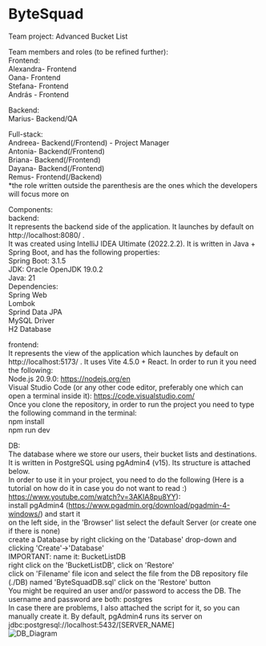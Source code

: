 # ByteSquad
Team project: Advanced Bucket List

Team members and roles (to be refined further):  
Frontend:  
Alexandra- Frontend  
Oana- Frontend  
Stefana- Frontend  
András - Frontend  

Backend:  
Marius- Backend/QA

Full-stack:  
Andreea- Backend(/Frontend) - Project Manager  
Antonia- Backend(/Frontend)  
Briana- Backend(/Frontend)  
Dayana- Backend(/Frontend)  
Remus- Frontend(/Backend)  
*the role written outside the parenthesis are the ones which the developers will focus more on

Components:  
backend:  
It represents the backend side of the application. It launches by default on http://localhost:8080/ .  
It was created using IntelliJ IDEA Ultimate (2022.2.2). It is written in Java + Spring Boot, and has the following properties:  
Spring Boot: 3.1.5  
JDK: Oracle OpenJDK 19.0.2  
Java: 21  
Dependencies:  
Spring Web  
Lombok  
Sprind Data JPA  
MySQL Driver  
H2 Database

frontend:  
It represents the view of the application which launches by default on http://localhost:5173/ . It uses Vite 4.5.0 + React. In order to run it you need the following:  
Node.js 20.9.0: https://nodejs.org/en  
Visual Studio Code (or any other code editor, preferably one which can open a terminal inside it): https://code.visualstudio.com/  
Once you clone the repository, in order to run the project you need to type the following command in the terminal:  
npm install  
npm run dev  

DB:  
The database where we store our users, their bucket lists and destinations. It is written in PostgreSQL using pgAdmin4 (v15). Its structure is attached below.  
In order to use it in your project, you need to do the following (Here is a tutorial on how do it in case you do not want to read :) https://www.youtube.com/watch?v=3AKIA8pu8YY):  
install pgAdmin4 (https://www.pgadmin.org/download/pgadmin-4-windows/) and start it  
on the left side, in the 'Browser' list select the default Server (or create one if there is none)  
create a Database by right clicking on the 'Database' drop-down and clicking 'Create'->'Database'  
IMPORTANT: name it: BucketListDB  
right click on the 'BucketListDB', click on 'Restore'  
click on 'Filename' file icon and select the file from the DB repository file (./DB) named 'ByteSquadDB.sql'
click on the 'Restore' button  
You might be required an user and/or password to access the DB. The username and password are both: postgres  
In case there are problems, I also attached the script for it, so you can manually create it. By default, pgAdmin4 runs its server on jdbc:postgresql://localhost:5432/[SERVER_NAME]  
![DB_Diagram](https://github.com/917tapoimarius/ByteSquad/assets/91742424/6bca8526-3bbe-4e27-aac6-d7f0a83523a8)

